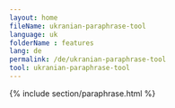 ```yaml
---
layout: home
fileName: ukranian-paraphrase-tool
language: uk
folderName : features
lang: de
permalink: /de/ukranian-paraphrase-tool
tool: ukranian-paraphrase-tool
---
```

{% include section/paraphrase.html %}